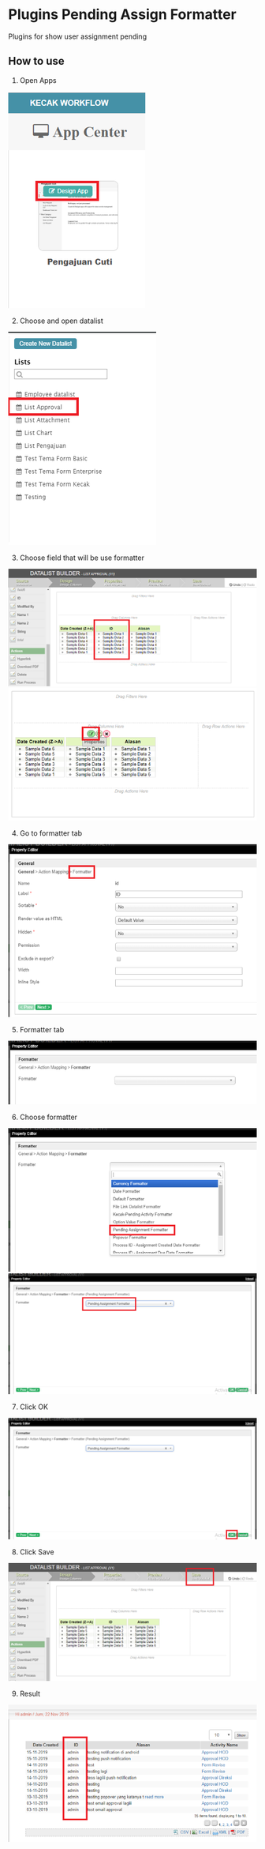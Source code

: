 # Plugins Pending Assign Formatter

Plugins for show user assignment pending


## How to use

1. Open Apps

<img src="https://raw.githubusercontent.com/kinnara-digital-studio/kecak-workflow/master/docs/assets/crud_openApps.png" alt="" />


2. Choose and open datalist

<img src="https://raw.githubusercontent.com/kinnara-digital-studio/kecak-workflow/master/docs/assets/assignFormatter_chooseDatalist.png" alt="" />


3. Choose field that will be use formatter

<img src="https://raw.githubusercontent.com/kinnara-digital-studio/kecak-workflow/master/docs/assets/assignFormatter_chooseField.png" alt="" />

<img src="https://raw.githubusercontent.com/kinnara-digital-studio/kecak-workflow/master/docs/assets/assignFormatter_editField.png" alt="" />



4. Go to formatter tab

<img src="https://raw.githubusercontent.com/kinnara-digital-studio/kecak-workflow/master/docs/assets/assignFormatter_formatterTab.png" alt="" />


5. Formatter tab

<img src="https://raw.githubusercontent.com/kinnara-digital-studio/kecak-workflow/master/docs/assets/assignFormatter_formatterPage.png" alt="" />


6. Choose formatter

<img src="https://raw.githubusercontent.com/kinnara-digital-studio/kecak-workflow/master/docs/assets/assignFormatter_chooseFormatter.png" alt="" />

<img src="https://raw.githubusercontent.com/kinnara-digital-studio/kecak-workflow/master/docs/assets/assignFormatter_formatterChoosed.png" alt="" />


7. Click OK

<img src="https://raw.githubusercontent.com/kinnara-digital-studio/kecak-workflow/master/docs/assets/assignFormatter_ok.png" alt="" />


8. Click Save

<img src="https://raw.githubusercontent.com/kinnara-digital-studio/kecak-workflow/master/docs/assets/assignFormatter_save.png" alt="" />


9. Result

<img src="https://raw.githubusercontent.com/kinnara-digital-studio/kecak-workflow/master/docs/assets/assignFormatter_result.png" alt="" />

